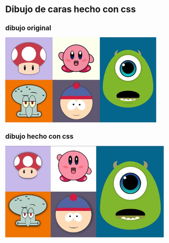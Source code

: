 # Dibujo de caras hecho con css

## dibujo original
![dibujo original](https://github.com/Arirockdev/caras.css/blob/main/src/assets/original.jpg)

## dibujo hecho con css
![dibujo hecho con css](https://github.com/Arirockdev/caras.css/blob/main/src/assets/mio.jpeg)
